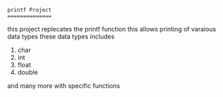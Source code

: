 	printf Project
	==============

this project replecates the printf function 
this allows printing of varaious data types
these data types includes

1. char
2. int
3. float
4. double

and many more with specific functions 
